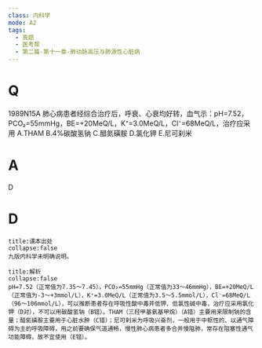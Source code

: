 ```yaml
---
class: 内科学
mode: A2
tags:
  - 真题
  - 医考帮
  - 第二篇-第十一章-肺动脉高压与肺源性心脏病
---
```


# Q
1989N15A 肺心病患者经综合治疗后，呼衰、心衰均好转，血气示：pH=7.52，PCO₂=55mmHg，BE=+20MeQ/L，K⁺=3.0MeQ/L，Cl⁻=68MeQ/L，治疗应采用
A.THAM
B.4%碳酸氢钠
C.醋氮磺胺
D.氯化钾
E.尼可刹米

# A
D
# D
```ad-note
title:课本出处
collapse:false
九版内科学未明确说明。
```

```ad-summary
title:解析
collapse:false
pH=7.52（正常值为7.35～7.45），PCO₂=55mmHg（正常值为33～46mmHg），BE=+20MeQ/L（正常值为-3～+3mmol/L），K⁺=3.0MeQ/L（正常值为3.5～5.5mmol/L），Cl⁻=68MeQ/L（96～106mmol/L），可以推断患者存在呼吸性酸中毒并低钾、低氯性碱中毒，治疗应采用氯化钾（D对），不可以用碳酸氢钠（B错）。THAM（三羟甲基氨基甲烷）（A错）主要用来限制钠的含量；醋氮磺胺主要用于心脏水肿（C错）；尼可刹米为呼吸兴奋剂，一般用于中枢性的、以通气障碍为主的呼吸障碍，用之前要确保气道通畅，慢性肺心病患者多合并慢阻肺，常存在阻塞性通气功能障碍，故不宜使用（E错）。
```

